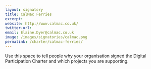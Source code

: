 ```yaml
---
layout: signatory
title: CalMac Ferries
excerpt: 
website: http://www.calmac.co.uk/
twitter-url: 
email: Elaine.Dyer@calmac.co.uk
image: /images/signatories/calmac.png
permalink: /charter/calmac-ferries/
---
```


Use this space to tell people why your organisation signed the Digital Participation Charter and which projects you are supporting.
